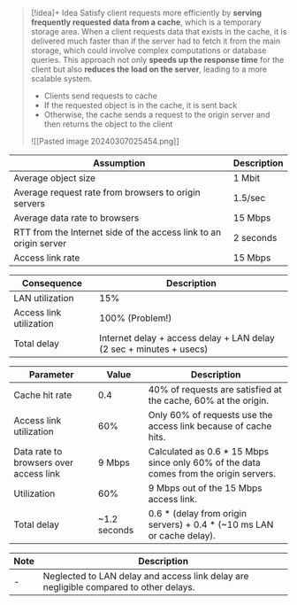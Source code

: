 
> [!idea]+ Idea
> Satisfy client requests more efficiently by **serving frequently requested data from a cache**, which is a temporary storage area. When a client requests data that exists in the cache, it is delivered much faster than if the server had to fetch it from the main storage, which could involve complex computations or database queries. This approach not only **speeds up the response time** for the client but also **reduces the load on the server**, leading to a more scalable system.
> - Clients send requests to cache
> - If the requested object is in the cache, it is sent back
> - Otherwise, the cache sends a request to the origin server and then returns the object to the client
> 
> ![[Pasted image 20240307025454.png]]

| Assumption | Description |
|------------|-------------|
| Average object size | 1 Mbit |
| Average request rate from browsers to origin servers | 1.5/sec |
| Average data rate to browsers | 15 Mbps |
| RTT from the Internet side of the access link to an origin server | 2 seconds |
| Access link rate | 15 Mbps |

| Consequence | Description |
|-------------|-------------|
| LAN utilization | 15% |
| Access link utilization | 100% (Problem!) |
| Total delay | Internet delay + access delay + LAN delay (2 sec + minutes + usecs) |

| Parameter | Value | Description |
|-----------|-------|-------------|
| Cache hit rate | 0.4 | 40% of requests are satisfied at the cache, 60% at the origin. |
| Access link utilization | 60% | Only 60% of requests use the access link because of cache hits. |
| Data rate to browsers over access link | 9 Mbps | Calculated as 0.6 * 15 Mbps since only 60% of the data comes from the origin servers. |
| Utilization | 60% | 9 Mbps out of the 15 Mbps access link. |
| Total delay | ~1.2 seconds | 0.6 * (delay from origin servers) + 0.4 * (~10 ms LAN or cache delay). |

| Note | Description |
|------|-------------|
| - | Neglected to LAN delay and access link delay are negligible compared to other delays. |
